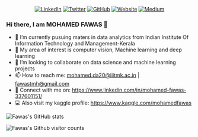 <p align="center">
  <a href="https://github.com/mohamedfawas/mohamedfawas/blob/main/gitcover.png" alt="banner"  href=""></a>
  <a href="https://www.linkedin.com/in/mohamed-fawas-337601151/"><img src="https://img.shields.io/badge/LinkedIn-mohamedfawas-blue?style=flat-square&logo=linkedin" alt="LinkedIn" href="https://www.linkedin.com/in/mohamed-fawas-337601151/"></a>
  <a href="https://twitter.com/MOHAMEDFAWAS182"><img src="https://img.shields.io/twitter/follow/MOHAMEDFAWAS182?style=flat-square&logo=twitter" alt="Twitter" href="https://twitter.com/MOHAMEDFAWAS182"></a>
  <a href="https://www.github.com/mohamedfawas/"><img src="https://img.shields.io/badge/GitHub-mohamedfawas-lightgrey?style=flat-square&logo=github" alt="GitHub" href="https://www.github.com/mohamedfawas/"></a>
  <a href="https://mohamedfawas.in"><img src="https://img.shields.io/badge/Website-mohamedfawas.in-red?style=flat-square" alt="Website" href="https://mohamedfawas.in"></a>
  <a href="https://medium.com/@mohamedfawas"><img src="https://img.shields.io/badge/Medium-mohamedfawas-green?style=flat-square&logo=medium" alt="Medium" href="https://medium.com/@mohamedfawas"></a>
  </br>
</p>


### Hi there, I am MOHAMED FAWAS  👋

- 🔭 I’m currently pusuing maters in data analytics from Indian Institute Of Information Technology and Management-Kerala
- 🌱 My area of interest is computer vision, Machine learning and deep learning
- 👯 I’m looking to collaborate on data science and machine learning projects
- 📫 How to reach me: mohamed.da20@iiitmk.ac.in | fawastmh@gmail.com 
- 🔗 Connect with me on: https://www.linkedin.com/in/mohamed-fawas-337601151/
- 💻 Also visit my kaggle profile: https://www.kaggle.com/mohamedfawas


![Fawas's GitHub stats](https://github-readme-stats.vercel.app/api?username=mohamedfawas&show_icons=true&theme=radical)

![Fawas's Github visitor counts](https://komarev.com/ghpvc/?username=mohamedfawas&color=green)
